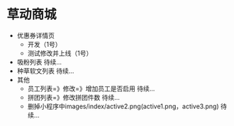 # 草动商城
* 优惠券详情页
    - 开发（1号）
    - 测试修改并上线（1号）
* 吸粉列表 待续...
* 种草软文列表 待续...
* 其他
    - 员工列表=》修改=》增加员工是否启用 待续...
    - 拼团列表=》修改拼团件数 待续...
    - 删掉小程序中images/index/active2.png(active1.png，active3.png) 待续...
